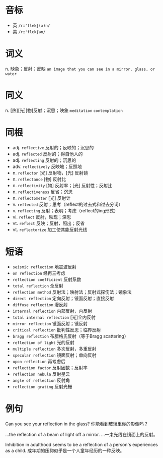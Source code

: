 # 音标

- 英 `/rɪ'flekʃ(ə)n/`
- 美 `/rɪ'flɛkʃən/`

# 词义

n. 映象；反射；反映
`an image that you can see in a mirror, glass, or water`

# 同义

n. [热][光][物]反射；沉思；映象
`meditation` `contemplation`

# 同根

- adj. `reflective` 反射的；反映的；沉思的
- adj. `reflected` 反射的；得自他人的
- adj. `reflecting` 反射的；沉思的
- adv. `reflectively` 反映地；反照地
- n. `reflector` [光] 反射物，[光] 反射镜
- n. `reflectance` [物] 反射比
- n. `reflectivity` [物] 反射率；[光] 反射性；反射比
- n. `reflectiveness` 反省；沉思
- n. `reflectometer` [光] 反射计
- v. `reflected` 反射；思考（reflect的过去式和过去分词）
- v. `reflecting` 反射；表明；考虑（reflect的ing形式）
- vi. `reflect` 反射，映现；深思
- vt. `reflect` 反映；反射，照出；反省
- vt. `reflectorize` 加工使其能反射光线

# 短语

- `seismic reflection` 地震波反射
- `on reflection` 经再三考虑
- `reflection coefficient` 反射系数
- `total reflection` 全反射
- `reflection method` 反射法；映射法；反射式探伤法；镜象法
- `direct reflection` 定向反射；镜面反射；直接反射
- `diffuse reflection` 漫反射
- `internal reflection` 内部反射，内反射
- `total internal reflection` [光]全内反射
- `mirror reflection` 镜面反射；镜反射
- `critical reflection` 批判性反思；临界反射
- `bragg reflection` 布腊格氏反射（等于Bragg scattering）
- `reflection of light` 光的反射
- `multiple reflection` 多次反射，多重反射
- `specular reflection` 镜面反射；单向反射
- `upon reflection` 再考虑后
- `reflection factor` 反射因数；反射率
- `reflection nebula` 反射星云
- `angle of reflection` 反射角
- `reflection grating` 反射光栅

# 例句

Can you see your reflection in the glass?
你能看到玻璃里你的影像吗？

...the reflection of a beam of light off a mirror.
…一束光线在镜面上的反射。

Inhibition in adulthood seems to be a reflection of a person's experiences as a child.
成年期的压抑似乎是一个人童年经历的一种反映。


